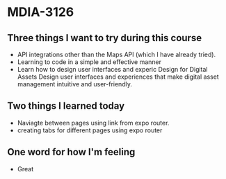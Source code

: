 # MDIA-3126

## Three things I want to try during this course 
- API integrations other than the Maps API (which I have already tried).
- Learning to code in a simple and effective manner
- Learn how to design user interfaces and experic Design for Digital Assets
Design user interfaces and experiences that make digital asset management intuitive and user-friendly.

## Two things I learned today
- Naviagte between pages using link from expo router.
- creating tabs for different pages using expo router

## One word for how I'm feeling
- Great

